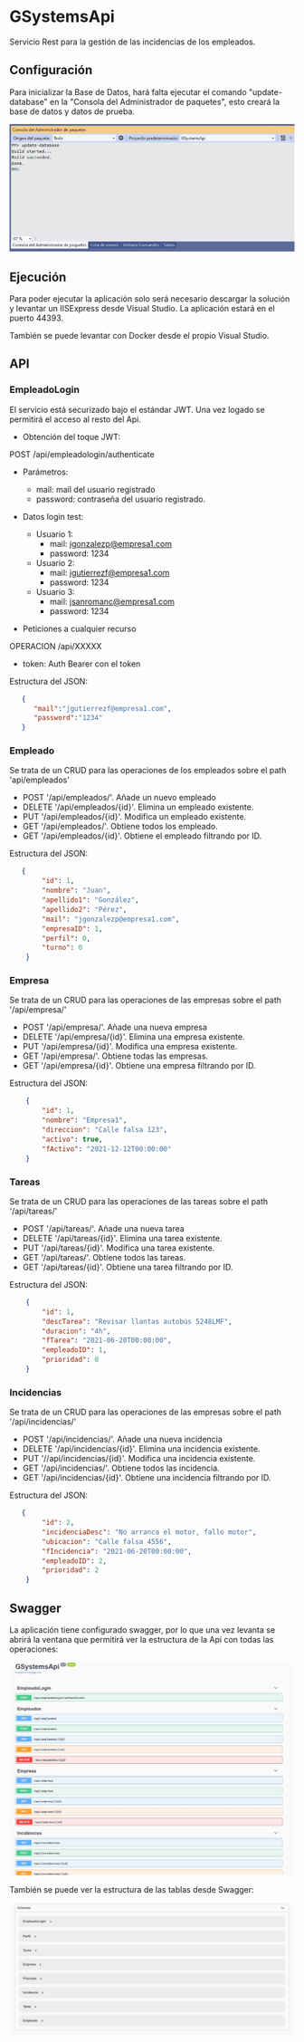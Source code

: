 # GSystemsApi
Servicio Rest para la gestión de las incidencias de los empleados.

## Configuración
Para inicializar la Base de Datos, hará falta ejecutar el comando "update-database" en la "Consola del Administrador de paquetes", esto creará la base de datos y datos de prueba.

 ![alt text](https://github.com/RubenPortillo/GSystemsApi/blob/master/Properties/imgReader/img_api1.jpg)
 

## Ejecución
Para poder ejecutar la aplicación solo será necesario descargar la solución y levantar un IISExpress desde Visual Studio.
La aplicación estará en el puerto 44393.

También se puede levantar con Docker desde el propio Visual Studio.

## API

### EmpleadoLogin

El servicio está securizado bajo el estándar JWT.
Una vez logado se permitirá el acceso al resto del Api.

- Obtención del toque JWT:

POST /api/empleadologin/authenticate

- Parámetros:
  - mail: mail del usuario registrado
  - password: contraseña del usuario registrado.
  
- Datos login test:
  - Usuario 1:
    - mail: jgonzalezp@empresa1.com
    - password: 1234
  - Usuario 2:
    - mail: jgutierrezf@empresa1.com
    - password: 1234
  - Usuario 3:
    - mail: jsanromanc@empresa1.com
    - password: 1234
    
- Peticiones a cualquier recurso

OPERACION /api/XXXXX 
  - token: Auth Bearer con el token
  
  
  Estructura del JSON:
```json
   {
      "mail":"jgutierrezf@empresa1.com",
      "password":"1234"
   }
 ``` 
  
### Empleado

Se trata de un CRUD para las operaciones de los empleados sobre el path 'api/empleados'

- POST '/api/empleados/'. Añade un nuevo empleado
- DELETE '/api/empleados/{id}'. Elimina un empleado existente.
- PUT '/api/empleados/{id}'. Modifica un empleado existente.
- GET '/api/empleados/'. Obtiene todos los empleado.
- GET '/api/empleados/{id}'. Obtiene el empleado filtrando por ID.

Estructura del JSON:
```json
   {
        "id": 1,
        "nombre": "Juan",
        "apellido1": "González",
        "apellido2": "Pérez",
        "mail": "jgonzalezp@empresa1.com",
        "empresaID": 1,
        "perfil": 0,
        "turno": 0
    }
 ``` 
### Empresa

Se trata de un CRUD para las operaciones de las empresas sobre el path '/api/empresa/'

- POST '/api/empresa/'. Añade una nueva empresa
- DELETE '/api/empresa/{id}'. Elimina una empresa existente.
- PUT '/api/empresa/{id}'. Modifica una empresa existente.
- GET '/api/empresa/'. Obtiene todas las empresas.
- GET '/api/empresa/{id}'. Obtiene una empresa filtrando por ID.

Estructura del JSON:
```json
    {
        "id": 1,
        "nombre": "Empresa1",
        "direccion": "Calle falsa 123",
        "activo": true,
        "fActivo": "2021-12-12T00:00:00"
    }
 ``` 

### Tareas


Se trata de un CRUD para las operaciones de las tareas sobre el path '/api/tareas/'

- POST '/api/tareas/'. Añade una nueva tarea
- DELETE '/api/tareas/{id}'. Elimina una tarea existente.
- PUT '/api/tareas/{id}'. Modifica una tarea existente.
- GET '/api/tareas/'. Obtiene todos las tareas.
- GET '/api/tareas/{id}'. Obtiene una tarea filtrando por ID.

Estructura del JSON:
```json
    {
        "id": 1,
        "descTarea": "Revisar llantas autobús 5248LMF",
        "duracion": "4h",
        "fTarea": "2021-06-20T00:00:00",
        "empleadoID": 1,
        "prioridad": 0
    }
```  
  
### Incidencias


Se trata de un CRUD para las operaciones de las empresas sobre el path '/api/incidencias/'

- POST '/api/incidencias/'. Añade una nueva incidencia
- DELETE '/api/incidencias/{id}'. Elimina una incidencia existente.
- PUT '//api/incidencias/{id}'. Modifica una incidencia existente.
- GET '/api/incidencias/'. Obtiene todos las incidencia.
- GET '/api/incidencias/{id}'. Obtiene una incidencia filtrando por ID.

Estructura del JSON:
```json
   {
        "id": 2,
        "incidenciaDesc": "No arranca el motor, fallo motor",
        "ubicacion": "Calle falsa 4556",
        "fIncidencia": "2021-06-20T00:00:00",
        "empleadoID": 2,
        "prioridad": 2
    }
  ``` 
    
## Swagger

La aplicación tiene configurado swagger, por lo que una vez levanta se abrirá la ventana que permitirá ver la estructura de la Api con todas las operaciones:


 ![alt text](https://github.com/RubenPortillo/GSystemsApi/blob/master/Properties/imgReader/swagger1.jpg)
 
 
 También se puede ver la estructura de las tablas desde Swagger:
 
 ![alt text](https://github.com/RubenPortillo/GSystemsApi/blob/master/Properties/imgReader/swagger2.jpg)
 
    
    
